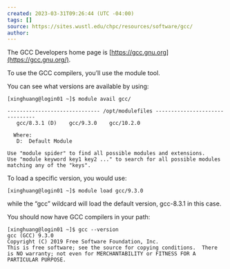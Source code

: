 ```yaml
---
created: 2023-03-31T09:26:44 (UTC -04:00)
tags: []
source: https://sites.wustl.edu/chpc/resources/software/gcc/
author:
---
```


The GCC Developers home page is [https://gcc.gnu.org](https://gcc.gnu.org/).

To use the GCC compilers, you’ll use the module tool.

You can see what versions are available by using:

```
[xinghuang@login01 ~]$ module avail gcc/

------------------------------ /opt/modulefiles -------------------------------
   gcc/8.3.1 (D)    gcc/9.3.0    gcc/10.2.0

  Where:
   D:  Default Module

Use "module spider" to find all possible modules and extensions.
Use "module keyword key1 key2 ..." to search for all possible modules matching any of the "keys".
```

To load a specific version, you would use:

```
[xinghuang@login01 ~]$ module load gcc/9.3.0
```

while the “gcc” wildcard will load the default version, gcc-8.3.1 in this case.

You should now have GCC compilers in your path:

```
[xinghuang@login01 ~]$ gcc --version
gcc (GCC) 9.3.0
Copyright (C) 2019 Free Software Foundation, Inc.
This is free software; see the source for copying conditions.  There is NO warranty; not even for MERCHANTABILITY or FITNESS FOR A PARTICULAR PURPOSE.
```
